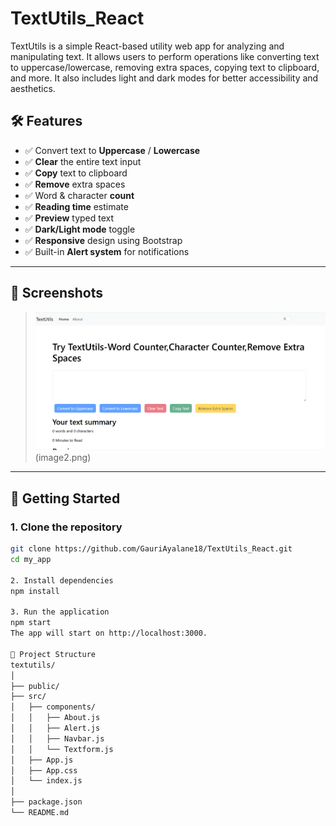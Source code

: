 # TextUtils_React

TextUtils is a simple React-based utility web app for analyzing and manipulating text. It allows users to perform operations like converting text to uppercase/lowercase, removing extra spaces, copying text to clipboard, and more. It also includes light and dark modes for better accessibility and aesthetics.


## 🛠️ Features

- ✅ Convert text to **Uppercase** / **Lowercase**
- ✅ **Clear** the entire text input
- ✅ **Copy** text to clipboard
- ✅ **Remove** extra spaces
- ✅ Word & character **count**
- ✅ **Reading time** estimate
- ✅ **Preview** typed text
- ✅ **Dark/Light mode** toggle
- ✅ **Responsive** design using Bootstrap
- ✅ Built-in **Alert system** for notifications

---

## 📸 Screenshots

>![Textutils Preview](image.png)(image2.png)

---

## 🚀 Getting Started

### 1. Clone the repository

```bash
git clone https://github.com/GauriAyalane18/TextUtils_React.git
cd my_app

2. Install dependencies
npm install

3. Run the application
npm start
The app will start on http://localhost:3000.

🔧 Project Structure
textutils/
│
├── public/
├── src/
│   ├── components/
│   │   ├── About.js
│   │   ├── Alert.js
│   │   ├── Navbar.js
│   │   └── Textform.js
│   ├── App.js
│   ├── App.css
│   └── index.js
│
├── package.json
└── README.md
